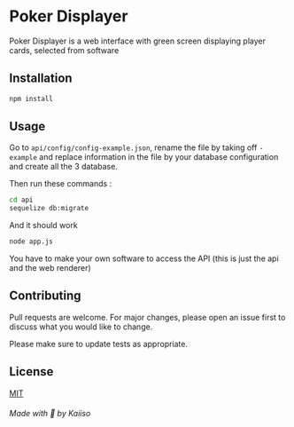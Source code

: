 # Poker Displayer

Poker Displayer is a web interface with green screen displaying player cards, selected from software

## Installation

```bash
npm install
```

## Usage
Go to `api/config/config-example.json`, rename the file by taking off `-example` and replace information in the file by your database configuration and create all the 3 database.

Then run these commands :

```bash
cd api
sequelize db:migrate
```

And it should work

```bash
node app.js
```

You have to make your own software to access the API (this is just the api and the web renderer)

## Contributing
Pull requests are welcome. For major changes, please open an issue first to discuss what you would like to change.

Please make sure to update tests as appropriate.

## License
[MIT](https://choosealicense.com/licenses/mit/)

###### Made with 💜 by Kaiiso